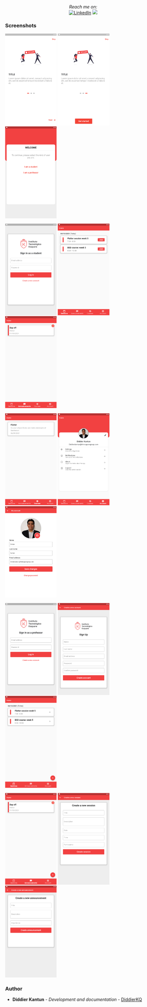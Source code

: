 <div align="center">
  <i>Reach me on:</i>
  <br />
  <a href="https://www.linkedin.com/in/diddierkantunquintal/" target="_blank"><img src="https://img.shields.io/badge/LinkedIn-%230077B5.svg?&style=flat-square&logo=linkedin&logoColor=white" alt="LinkedIn"></a>
  <a href="mailto:diddier.kantun@gmail.com?subject=Hello%20Diddier,%20From%20Github"><img src="https://img.shields.io/badge/gmail-%23D14836.svg?&style=flat-square&logo=linkedin&logoColor=white" /></a>
</div>

### Screenshots

<p align="left" width="100%">
    <img width="33%" src="https://github.com/DiddierKQ/educational_app/blob/master/assets/screenshots/Capture1.png">
    <img width="33%" src="https://github.com/DiddierKQ/educational_app/blob/master/assets/screenshots/Capture2.png">
    <img width="33%" src="https://github.com/DiddierKQ/educational_app/blob/master/assets/screenshots/Capture3.png">
</p>

<p align="left" width="100%">
    <img width="33%" src="https://github.com/DiddierKQ/educational_app/blob/master/assets/screenshots/Capture4.png">
    <img width="33%" src="https://github.com/DiddierKQ/educational_app/blob/master/assets/screenshots/Capture5.png">
    <img width="33%" src="https://github.com/DiddierKQ/educational_app/blob/master/assets/screenshots/Capture6.png">
</p>

<p align="left" width="100%">
    <img width="33%" src="https://github.com/DiddierKQ/educational_app/blob/master/assets/screenshots/Capture7.png">
    <img width="33%" src="https://github.com/DiddierKQ/educational_app/blob/master/assets/screenshots/Capture8.png">
    <img width="33%" src="https://github.com/DiddierKQ/educational_app/blob/master/assets/screenshots/Capture9.png">
</p>

<p align="left" width="100%">
    <img width="33%" src="https://github.com/DiddierKQ/educational_app/blob/master/assets/screenshots/Capture10.png">
    <img width="33%" src="https://github.com/DiddierKQ/educational_app/blob/master/assets/screenshots/Capture11.png">
    <img width="33%" src="https://github.com/DiddierKQ/educational_app/blob/master/assets/screenshots/Capture12.png">
</p>

<p align="left" width="100%">
    <img width="33%" src="https://github.com/DiddierKQ/educational_app/blob/master/assets/screenshots/Capture13.png">
    <img width="33%" src="https://github.com/DiddierKQ/educational_app/blob/master/assets/screenshots/Capture14.png">
    <img width="33%" src="https://github.com/DiddierKQ/educational_app/blob/master/assets/screenshots/Capture15.png">
</p>

<!-- AUTHOR -->
### Author

* **Diddier Kantun** - *Development and documentation* - [DiddierKQ](https://github.com/DiddierKQ)
